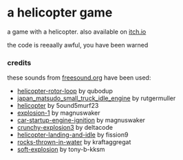 # a helicopter game

a game with a helicopter. also available on [itch.io](https://4efk.itch.io/helicopter-game-1)

the code is reeaally awful, you have been warned

### credits
these sounds from [freesound.org](freesound.org) have been used:
  - [helicopter-rotor-loop](https://freesound.org/people/qubodup/sounds/187681/) by qubodup
  - [japan_matsudo_small_truck_idle_engine](https://freesound.org/people/RutgerMuller/sounds/364819/) by rutgermuller
  - [helicopter](https://freesound.org/people/5ound5murf23/sounds/520915/) by 5ound5murf23
  - [explosion-1](https://freesound.org/people/magnuswaker/sounds/523089/) by magnuswaker
  - [car-startup-engine-ignition](https://freesound.org/people/magnuswaker/sounds/581082/) by magnuswaker
  - [crunchy-explosion3](https://freesound.org/people/DeltaCode/sounds/667658/) by deltacode
  - [helicopter-landing-and-idle](https://freesound.org/people/Fission9/sounds/693866/) by fission9
  - [rocks-thrown-in-water](https://freesound.org/people/Kraftaggregat/sounds/737644/) by kraftaggregat
  - [soft-explosion](https://freesound.org/people/Tony%20B%20kksm/sounds/80938/) by tony-b-kksm
